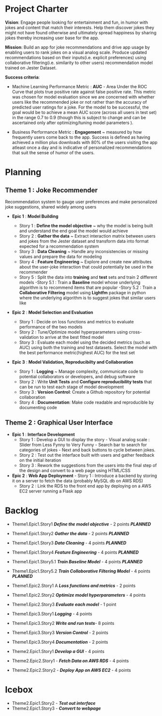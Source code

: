 
# Project Charter 

**Vision**: Engage people looking for entertainment and fun, in humor with jokes and content that match their interests. Help them discover jokes they might not have found otherwise and ultimately spread happiness by sharing jokes thereby increasing user base for the app.

**Mission**: Build an app for joke recommendations and drive app usage by enabling users to rank jokes on a visual analog scale. Produce updated recommendations based on their inputs(i.e. explicit preferences) using collaborative filtering(i.e. similarity to other users) recommendation model trained on Jester Dataset.

**Success criteria**: 
- Machine Learning Performance Metric : **AUC** - Area Under the ROC Curve that plots true
positive rate against false positive rate. This metric was chosen for model evaluation since we are concerned with whether users like the recommended joke or not rather than the accuracy of predicted user ratings for a joke. For the model to be successful, the goal would be to achieve a mean AUC score (across all users in test set) in the range 0.7 to 0.9 (though this is subject to change and can be ascertained only after optimizing/tuning model parameters ).

- Business Performance Metric : **Engagement** ~ measured by how frequently users come back to the app. Success is defined as having achieved a million plus downloads with 80% of the users visiting the app atleast once a day and is indicative of personalized recommendations that suit the sense of humor of the users.

# Planning
## Theme 1 : Joke Recommender
Recommendation system to gauge user preferences and make personalized joke suggestions, shared widely among users

 - **Epic 1** : **Model Building**
	 -	Story 1 : **Define the model objective** ~ why the model is being built and understand the end goal the model would achieve
	 -	Story 2 : **Gather the data** ~ Extract interaction matrix between users and jokes from the Jester dataset and transform data into format expected for a recommendation system
	 - Story 3 : **Data Cleaning** ~ Handle any inconsistencies or missing values and prepare the data for modeling
	 - Story 4 : **Feature Engineering** ~ Explore and create new attributes about the user-joke interaction that could potentially be used in the recommender
	 - Story 5 : Split the data into **training** and **test** sets and train 2 different models
		-Story 5.1 : Train a **Baseline** model whose underlying algorithm is to recommend items that are popular
		-Story 5.2 : Train a **Collaborative Filtering** model using **Lightfm** package in python where the underlying algorithm is to suggest jokes that similar users like
	 
 - **Epic 2** : **Model Selection and Evaluation**
	 - Story 1 : Decide on loss functions and metrics to evaluate performance of the two models
	 - Story 2 : Tune/Optimize model hyperparameters using cross-validation to arrive at the best fitted model
	 - Story 3 : Evaluate each model using the decided metrics (such as AUC) using both the training and test datasets. Select the model with the best performance metric(highest AUC) for the test set

 - **Epic 3** : **Model Validation, Reproducibilty and Collaboration**
	 - Story 1 : **Logging** ~ Manage complexity, communicate code to potential collaborators or developers, and debug software
	 - Story 2 : Write **Unit Tests** and **Configure reproducibility tests** that can be run to test each stage of model development
	 - Story 3 : **Version Control**: Create a Github repository for potential collaboration
	 - Story 4 : **Documentation**: Make code readable and reproducible by documenting code   	

## Theme 2 : Graphical User Interface
 - **Epic 1** : **Interface Development**
	 - Story 1 : Develop a GUI to display the story
			 - Visual analog scale : Slider from Less Fynny to Very Funny
			 - Search bar to search for categories of jokes
			 - Next and back buttons to cycle between jokes.
	 - Story 2 : Test out the interface built with users and gather feedback on the initial iteration
	 - Story 3 : Rework the suggestions from the users into the final step of the design and convert to a web page using HTML/CSS
- **Epic 2** : **Web App Deployment**
	  - Story 1 : Introduce a backend by storing it on a server to fetch the data (probably MySQL db on AWS RDS)
	 - Story 2 : Link the RDS to the front end app by deploying on a AWS EC2 server running a Flask app

	

# Backlog 

 - Theme1.Epic1.Story1 ***Define the model objective*** - 2 points    ***PLANNED***
 
 - Theme1.Epic1.Story2 ***Gather the data*** -  2 points    ***PLANNED***
 - Theme1.Epic1.Story3 ***Data Cleaning***  -  4 points  ***PLANNED***
 - Theme1.Epic1.Story4 ***Feature Engineering*** -  4 points  ***PLANNED***
 - Theme1.Epic1.Story5.1 ***Train Baseline Model***  - 4 points ***PLANNED***
 - Theme1.Epic1.Story5.2 ***Train Collaborative Filtering Model*** - 4 points ***PLANNED***
 - Theme1.Epic2.Story1 A ***Loss functions and metrics*** -  2 points
 - Theme1.Epic2.Story2 ***Optimize model hyperparameters*** -  4 points
 - Theme1.Epic2.Story3 ***Evaluate each model*** -  1 point
 - Theme1.Epic3.Story1 ***Logging*** -  4 points
 - Theme1.Epic3.Story2 ***Write and run tests***-   8 points
 - Theme1.Epic3.Story3 ***Version Control*** -   2 points
 - Theme1.Epic3.Story4 ***Documentation*** -   2 points
 - Theme2.Epic1.Story1 ***Develop a GUI***  -  4 points
 - Theme2.Epic2.Story1 - ***Fetch Data on AWS RDS***  - 4 points
 - Theme2.Epic2.Story2 - ***Deploy App on AWS EC2***  - 4 points


 
# Icebox	

 - Theme2.Epic1.Story2 - ***Test out interface***  
 - Theme2.Epic1.Story3 - ***Convert to webpage***  


